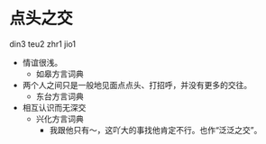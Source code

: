 





# 点头之交
din3 teu2 zhr1 jio1
+ 情谊很浅。
  * 如皋方言词典
+ 两个人之间只是一般地见面点点头、打招呼，并没有更多的交往。
  * 东台方言词典
+ 相互认识而无深交
  * 兴化方言词典
    - 我跟他只有～，这吖大的事找他肯定不行。也作“泛泛之交”。

